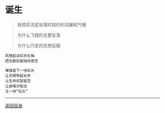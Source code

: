 # 诞生

> 我惊叹流星划落时烧灼的羽翼和气魄
>
> 为什么飞翔的总要坠落
>
> 为什么行走的总想征服

```
风挽起淡红的长袖
把无数巨星抛向夜空

唯独留下一块石头
让文明举起长矛
让生命仰望星空
让崩塌分裂出
又一块“石头”
```



---



[返回目录](./index.html)